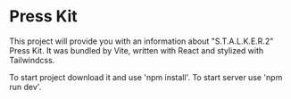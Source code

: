# Press Kit
This project will provide you with an information about "S.T.A.L.K.E.R.2" Press Kit. It was bundled by Vite, written with React and stylized with Tailwindcss.

To start project download it and use 'npm install'.
To start server use 'npm run dev'.

